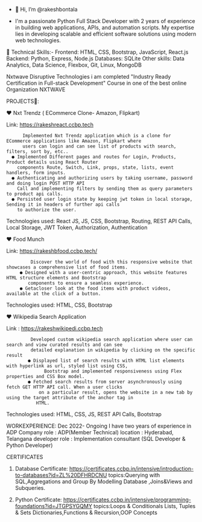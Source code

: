 - 👋 Hi, I’m @rakeshbontala

- I'm a passionate Python Full Stack Developer with 2 years of experience in building web applications, APIs, and automation scripts. My expertise lies in developing scalable and efficient software solutions using modern web technologies.

🥇 Technical Skills:-
 Frontend: HTML, CSS, Bootstrap, JavaScript, React.js
 Backend: Python, Express, Node.js
 Databases: SQLite
 Other skills: Data Analytics, Data Science, Flexbox, Git, Linux,
 MongoDB

Nxtwave Disruptive Technologies
 i am completed "Industry Ready Certification in Full-stack Development" Course in one of the best online Organization NXTWAVE

 
PROJECTS🥇:

❤️ Nxt Trendz ( ECommerce Clone- Amazon, Flipkart) 

Link: https://rakeshreact.ccbp.tech
 
          Implemented Nxt Trendz application which is a clone for ECommerce applications like Amazon, Flipkart where
          users can login and can see list of products with search, filters, sort by, etc..
      ● Implemented Different pages and routes for Login, Products, Product details using React Router
        components Route, Switch, Link, props, state, lists, event handlers, form inputs.
      ● Authenticating and authorizing users by taking username, password and doing login POST HTTP API
        Call and implementing filters by sending them as query parameters to product api calls.
      ● Persisted user login state by keeping jwt token in local storage, Sending it in headers of further api calls
        to authorize the user.
  Technologies used: React JS, JS, CSS, Bootstrap, Routing, REST API Calls, Local Storage, JWT Token, Authorization, Authentication

 
 ❤️ Food Munch 
 
 Link: https://rakeshbfood.ccbp.tech/
 
             Discover the world of food with this responsive website that showcases a comprehensive list of food items.
         ● Designed with a user-centric approach, this website features HTML structure elements and Bootstrap
            components to ensure a seamless experience.
         ● Getacloser look at the food items with product videos, available at the click of a button.
   Technologies used: HTML, CSS, Bootstrap

             
 ❤️ Wikipedia Search Application 

 Link : https://rakeshwikipedi.ccbp.tech
 
             Developed custom wikipedia search application where user can search and view curated results and can see
             detailed explanation in wikipedia by clicking on the specific result
            ● Displayed list of search results with HTML list elements with hyperlink as url, styled list using CSS,
                  Bootstrap and implemented responsiveness using Flex properties and CSS Box model.
            ● Fetched search results from server asynchronously using fetch GET HTTP API call. When a user clicks
                on a particular result, opens the website in a new tab by using the target attribute of the anchor tag in
               HTML.
  Technologies used: HTML, CSS, JS, REST API Calls, Bootstrap


WORKEXPERIENCE:  Dec 2022- Ongoing
  I have two years of experience in ADP Company 
 role           : ADP(Member Technical)
 location       : Hyderabad, Telangana
 developer role : Implementation consultant (SQL Developer & Python Developer)

CERTIFICATES
 
 1) Database Certificate:
 https://certificates.ccbp.in/intensive/introduction-to-databases?id=ZL%20DFHRDCNU
      topics:Querying with SQL,Aggregations and Group By Modelling Database ,Joins&Views and Subqueries.
 
 2) Python Certificate:
 https://certificates.ccbp.in/intensive/programming-foundations?id=JTGPSYGQMY
      topics:Loops & Conditionals Lists, Tuples & Sets Dictionaries,Functions & Recursion,OOP Concepts
